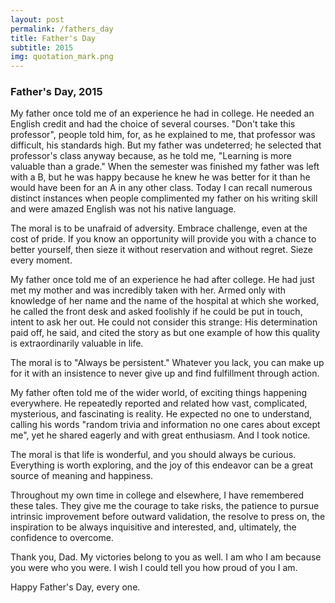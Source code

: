 ```yaml
---
layout: post
permalink: /fathers_day
title: Father's Day
subtitle: 2015
img: quotation_mark.png
---
```

### Father's Day, 2015

My father once told me of an experience he had in college. He needed an English credit and had the choice of several courses. "Don't take this professor", people told him, for, as he explained to me, that professor was difficult, his standards high. But my father was undeterred; he selected that professor's class anyway because, as he told me, "Learning is more valuable than a grade." When the semester was finished my father was left with a B, but he was happy because he knew he was better for it than he would have been for an A in any other class. Today I can recall numerous distinct instances when people complimented my father on his writing skill and were amazed English was not his native language.

The moral is to be unafraid of adversity. Embrace challenge, even at the cost of pride. If you know an opportunity will provide you with a chance to better yourself, then sieze it without reservation and without regret. Sieze every moment.

My father once told me of an experience he had after college. He had just met my mother and was incredibly taken with her. Armed only with knowledge of her name and the name of the hospital at which she worked, he called the front desk and asked foolishly if he could be put in touch, intent to ask her out. He could not consider this strange: His determination paid off, he said, and cited the story as but one example of how this quality is extraordinarily valuable in life.

The moral is to "Always be persistent." Whatever you lack, you can make up for it with an insistence to never give up and find fulfillment through action.

My father often told me of the wider world, of exciting things happening everywhere. He repeatedly reported and related how vast, complicated, mysterious, and fascinating is reality. He expected no one to understand, calling his words "random trivia and information no one cares about except me", yet he shared eagerly and with great enthusiasm. And I took notice.

The moral is that life is wonderful, and you should always be curious. Everything is worth exploring, and the joy of this endeavor can be a great source of meaning and happiness.

Throughout my own time in college and elsewhere, I have remembered these tales. They give me the courage to take risks, the patience to pursue intrinsic improvement before outward validation, the resolve to press on, the inspiration to be always inquisitive and interested, and, ultimately, the confidence to overcome.

Thank you, Dad. My victories belong to you as well. I am who I am because you were who you were. I wish I could tell you how proud of you I am.

Happy Father's Day, every one.
